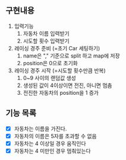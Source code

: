 ## 구현내용
1. 입력기능
   1. 자동차 이름 입력받기
   2. 시도할 횟수 입력받기
2. 레이싱 경주 준비 (=초기 Car 세팅하기)
   1. name은 "," 기준으로 split 하고 map에 저장
   2. position은 0으로 초기화
3. 레이싱 경주 시작 (=시도할 횟수만큼 반복)
   1. 0~9 사이의 랜덤값 생성
   2. 생성된 값이 4이상이면 전진, 아니면 멈춤
   3. 전진한 자동차의 position을 1 증가

## 기능 목록 
- [x] 자동차는 이름을 가진다.
- [x] 자동차의 이름은 5자를 초과할 수 없음
- [x] 자동차는 4 이상일 경우 움직인다
- [x] 자동차는 4 미만인 경우 멈춰있는다